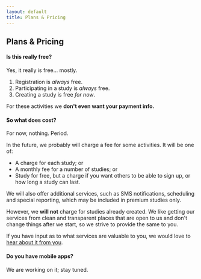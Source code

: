 ```yaml
---
layout: default
title: Plans & Pricing
---
```

## Plans & Pricing
#### Is this really free?
Yes, it really is free... mostly. 

1. Registration is *always* free.
2. Participating in a study is *always* free.
3. Creating a study is free *for now*.

For these activities we **don't even want your payment info.**

#### So what does cost?
For now, nothing. Period.

In the future, we probably will charge a fee for some activities. It will be one of:

* A charge for each study; or
* A monthly fee for a number of studies; or
* Study for free, but a charge if you want others to be able to sign up, or how long a study can last.

We will also offer additional services, such as SMS notifications, scheduling and special reporting, which may be included in premium studies only.

However, we **will not** charge for studies already created. We like getting our services from clean and transparent places that are open to us and don't change things after we start, so we strive to provide the same to you.

If you have input as to what services are valuable to you, we would love to [hear about it from you](mailto:help@studymesh.com).

#### Do you have mobile apps?
We are working on it; stay tuned.
